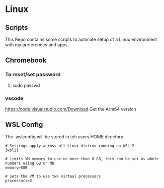 # Linux 

## Scripts

This Repo contains some scripts to autimate setup of a Linux environment with my preferences and apps.

## Chromebook

### To reset/set password

1) sudo passwd 

### vscode

https://code.visualstudio.com/Download Get the Arm64 version

## WSL Config

The .wslconfig will be stored in teh users HOME directory

```
# Settings apply across all Linux distros running on WSL 2
[wsl2]

# Limits VM memory to use no more than 8 GB, this can be set as whole numbers using GB or MB
memory=8GB

# Sets the VM to use two virtual processors
processors=3
```
